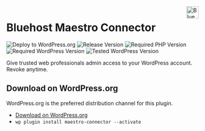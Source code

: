 <a href="https://bluehost.com/" target="_blank">
    <img src="https://bluehost.com/resources/logos/bluehost.svg" alt="Bluehost Logo" title="Bluehost" align="right" height="32" />
</a>

# Bluehost Maestro Connector
![Deploy to WordPress.org](https://github.com/bluehost/maestro-connector/workflows/Deploy%20to%20WordPress.org/badge.svg)
![Release Version](https://img.shields.io/github/v/release/bluehost/maestro-connector?labelColor=CF8070&color=FFBFAB)
![Required PHP Version](https://img.shields.io/wordpress/plugin/required-php/maestro-connector?labelColor=AF92DF&color=B8B0E5)
![Required WordPress Version](https://img.shields.io/wordpress/plugin/wp-version/maestro-connector?labelColor=21A0ED&color=7DC2FF)
![Tested WordPress Version](https://img.shields.io/wordpress/plugin/tested/maestro-connector?labelColor=00C2BA&color=ABF2E3)

Give trusted web professionals admin access to your WordPress account. Revoke anytime.

## Download on WordPress.org

WordPress.org is the preferred distribution channel for this plugin.

* [Download on WordPress.org](https://wordpress.org/plugins/maestro-connector)
* `wp plugin install maestro-connector --activate`
